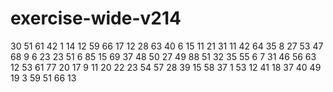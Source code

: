 # exercise-wide-v214
30
51
61
42
1
14
12
59
66
17
12
28
63
40
6
15
11
21
31
11
42
64
35
8
27
53
47
68
9
6
23
23
51
6
85
15
69
37
48
50
27
49
88
51
32
35
55
6
7
31
46
56
63
12
53
61
77
20
17
9
11
20
22
23
54
57
28
39
15
58
37
1
53
12
41
18
37
40
49
19
3
59
51
66
13
